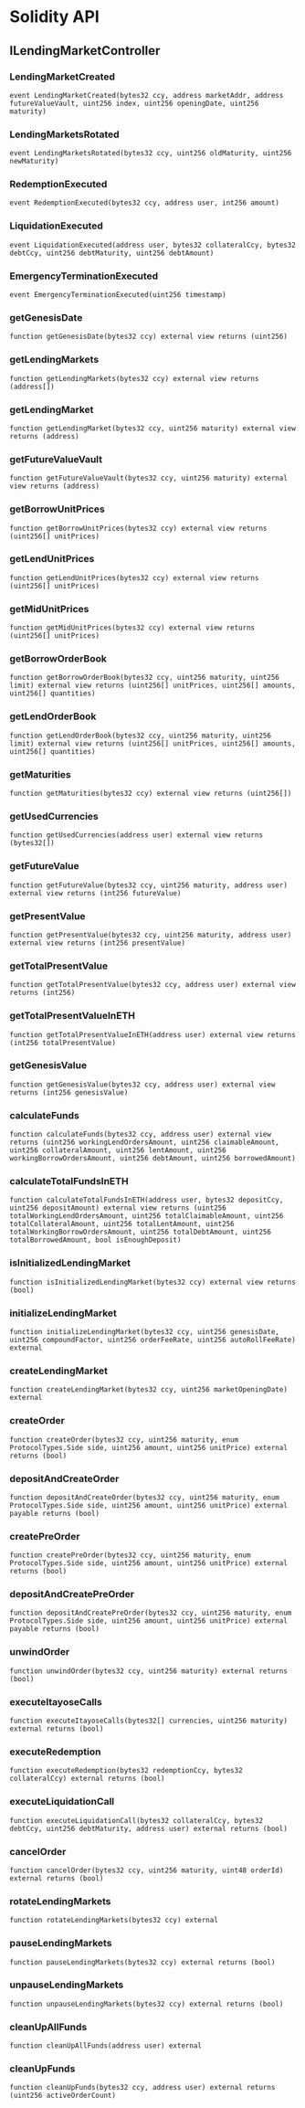 # Solidity API

## ILendingMarketController

### LendingMarketCreated

```solidity
event LendingMarketCreated(bytes32 ccy, address marketAddr, address futureValueVault, uint256 index, uint256 openingDate, uint256 maturity)
```

### LendingMarketsRotated

```solidity
event LendingMarketsRotated(bytes32 ccy, uint256 oldMaturity, uint256 newMaturity)
```

### RedemptionExecuted

```solidity
event RedemptionExecuted(bytes32 ccy, address user, int256 amount)
```

### LiquidationExecuted

```solidity
event LiquidationExecuted(address user, bytes32 collateralCcy, bytes32 debtCcy, uint256 debtMaturity, uint256 debtAmount)
```

### EmergencyTerminationExecuted

```solidity
event EmergencyTerminationExecuted(uint256 timestamp)
```

### getGenesisDate

```solidity
function getGenesisDate(bytes32 ccy) external view returns (uint256)
```

### getLendingMarkets

```solidity
function getLendingMarkets(bytes32 ccy) external view returns (address[])
```

### getLendingMarket

```solidity
function getLendingMarket(bytes32 ccy, uint256 maturity) external view returns (address)
```

### getFutureValueVault

```solidity
function getFutureValueVault(bytes32 ccy, uint256 maturity) external view returns (address)
```

### getBorrowUnitPrices

```solidity
function getBorrowUnitPrices(bytes32 ccy) external view returns (uint256[] unitPrices)
```

### getLendUnitPrices

```solidity
function getLendUnitPrices(bytes32 ccy) external view returns (uint256[] unitPrices)
```

### getMidUnitPrices

```solidity
function getMidUnitPrices(bytes32 ccy) external view returns (uint256[] unitPrices)
```

### getBorrowOrderBook

```solidity
function getBorrowOrderBook(bytes32 ccy, uint256 maturity, uint256 limit) external view returns (uint256[] unitPrices, uint256[] amounts, uint256[] quantities)
```

### getLendOrderBook

```solidity
function getLendOrderBook(bytes32 ccy, uint256 maturity, uint256 limit) external view returns (uint256[] unitPrices, uint256[] amounts, uint256[] quantities)
```

### getMaturities

```solidity
function getMaturities(bytes32 ccy) external view returns (uint256[])
```

### getUsedCurrencies

```solidity
function getUsedCurrencies(address user) external view returns (bytes32[])
```

### getFutureValue

```solidity
function getFutureValue(bytes32 ccy, uint256 maturity, address user) external view returns (int256 futureValue)
```

### getPresentValue

```solidity
function getPresentValue(bytes32 ccy, uint256 maturity, address user) external view returns (int256 presentValue)
```

### getTotalPresentValue

```solidity
function getTotalPresentValue(bytes32 ccy, address user) external view returns (int256)
```

### getTotalPresentValueInETH

```solidity
function getTotalPresentValueInETH(address user) external view returns (int256 totalPresentValue)
```

### getGenesisValue

```solidity
function getGenesisValue(bytes32 ccy, address user) external view returns (int256 genesisValue)
```

### calculateFunds

```solidity
function calculateFunds(bytes32 ccy, address user) external view returns (uint256 workingLendOrdersAmount, uint256 claimableAmount, uint256 collateralAmount, uint256 lentAmount, uint256 workingBorrowOrdersAmount, uint256 debtAmount, uint256 borrowedAmount)
```

### calculateTotalFundsInETH

```solidity
function calculateTotalFundsInETH(address user, bytes32 depositCcy, uint256 depositAmount) external view returns (uint256 totalWorkingLendOrdersAmount, uint256 totalClaimableAmount, uint256 totalCollateralAmount, uint256 totalLentAmount, uint256 totalWorkingBorrowOrdersAmount, uint256 totalDebtAmount, uint256 totalBorrowedAmount, bool isEnoughDeposit)
```

### isInitializedLendingMarket

```solidity
function isInitializedLendingMarket(bytes32 ccy) external view returns (bool)
```

### initializeLendingMarket

```solidity
function initializeLendingMarket(bytes32 ccy, uint256 genesisDate, uint256 compoundFactor, uint256 orderFeeRate, uint256 autoRollFeeRate) external
```

### createLendingMarket

```solidity
function createLendingMarket(bytes32 ccy, uint256 marketOpeningDate) external
```

### createOrder

```solidity
function createOrder(bytes32 ccy, uint256 maturity, enum ProtocolTypes.Side side, uint256 amount, uint256 unitPrice) external returns (bool)
```

### depositAndCreateOrder

```solidity
function depositAndCreateOrder(bytes32 ccy, uint256 maturity, enum ProtocolTypes.Side side, uint256 amount, uint256 unitPrice) external payable returns (bool)
```

### createPreOrder

```solidity
function createPreOrder(bytes32 ccy, uint256 maturity, enum ProtocolTypes.Side side, uint256 amount, uint256 unitPrice) external returns (bool)
```

### depositAndCreatePreOrder

```solidity
function depositAndCreatePreOrder(bytes32 ccy, uint256 maturity, enum ProtocolTypes.Side side, uint256 amount, uint256 unitPrice) external payable returns (bool)
```

### unwindOrder

```solidity
function unwindOrder(bytes32 ccy, uint256 maturity) external returns (bool)
```

### executeItayoseCalls

```solidity
function executeItayoseCalls(bytes32[] currencies, uint256 maturity) external returns (bool)
```

### executeRedemption

```solidity
function executeRedemption(bytes32 redemptionCcy, bytes32 collateralCcy) external returns (bool)
```

### executeLiquidationCall

```solidity
function executeLiquidationCall(bytes32 collateralCcy, bytes32 debtCcy, uint256 debtMaturity, address user) external returns (bool)
```

### cancelOrder

```solidity
function cancelOrder(bytes32 ccy, uint256 maturity, uint48 orderId) external returns (bool)
```

### rotateLendingMarkets

```solidity
function rotateLendingMarkets(bytes32 ccy) external
```

### pauseLendingMarkets

```solidity
function pauseLendingMarkets(bytes32 ccy) external returns (bool)
```

### unpauseLendingMarkets

```solidity
function unpauseLendingMarkets(bytes32 ccy) external returns (bool)
```

### cleanUpAllFunds

```solidity
function cleanUpAllFunds(address user) external
```

### cleanUpFunds

```solidity
function cleanUpFunds(bytes32 ccy, address user) external returns (uint256 activeOrderCount)
```

